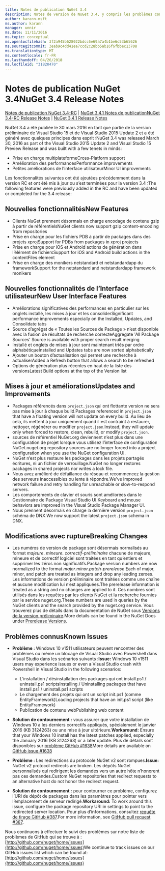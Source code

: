 ```yaml
---
title: Notes de publication NuGet 3.4
description: Notes de version de NuGet 3.4, y compris les problèmes connus, les correctifs de bogues, les fonctionnalités ajoutées et dcr.
author: karann-msft
ms.author: karann
manager: unnir
ms.date: 11/11/2016
ms.topic: conceptual
ms.openlocfilehash: 3f2a945b628022bdcc6e69a7a4b1be6c53b65626
ms.sourcegitcommit: 3eab9c4dd41ea7ccd2c28bb5ab16f6fbbec13708
ms.translationtype: MT
ms.contentlocale: fr-FR
ms.lasthandoff: 04/26/2018
ms.locfileid: "31820470"
---
```

# <a name="nuget-34-release-notes"></a><span data-ttu-id="3cea8-103">Notes de publication NuGet 3.4</span><span class="sxs-lookup"><span data-stu-id="3cea8-103">NuGet 3.4 Release Notes</span></span>

<span data-ttu-id="3cea8-104">[Notes de publication NuGet 3.4-RC](../release-notes/nuget-3.4-RC.md) | [NuGet 3.4.1 Notes de publication](../release-notes/nuget-3.4.1.md)</span><span class="sxs-lookup"><span data-stu-id="3cea8-104">[NuGet 3.4-RC Release Notes](../release-notes/nuget-3.4-RC.md) | [NuGet 3.4.1 Release Notes](../release-notes/nuget-3.4.1.md)</span></span>

<span data-ttu-id="3cea8-105">NuGet 3.4 a été publiée le 30 mars 2016 en tant que partie de la version préliminaire de Visual Studio 15 et de Visual Studio 2015 Update 2 et a été généré avec quelques principes dans esprit :</span><span class="sxs-lookup"><span data-stu-id="3cea8-105">NuGet 3.4 was released March 30, 2016 as part of the Visual Studio 2015 Update 2 and Visual Studio 15 Preview Release and was built with a few tenets in minds:</span></span>

* <span data-ttu-id="3cea8-106">Prise en charge multiplateforme</span><span class="sxs-lookup"><span data-stu-id="3cea8-106">Cross-Platform support</span></span>
* <span data-ttu-id="3cea8-107">Amélioration des performances</span><span class="sxs-lookup"><span data-stu-id="3cea8-107">Performance improvements</span></span>
* <span data-ttu-id="3cea8-108">Petites améliorations de l’interface utilisateur</span><span class="sxs-lookup"><span data-stu-id="3cea8-108">Minor UI improvements</span></span>

<span data-ttu-id="3cea8-109">Les fonctionnalités suivantes ont été ajoutées précédemment dans la version RC et ont été mis à jour ou s’est terminées pour la version 3.4 :</span><span class="sxs-lookup"><span data-stu-id="3cea8-109">The following features were previously added in the RC and have been updated or completed for the 3.4 release:</span></span>

## <a name="new-features"></a><span data-ttu-id="3cea8-110">Nouvelles fonctionnalités</span><span class="sxs-lookup"><span data-stu-id="3cea8-110">New Features</span></span>

* <span data-ttu-id="3cea8-111">Clients NuGet prennent désormais en charge encodage de contenu gzip à partir de référentiels</span><span class="sxs-lookup"><span data-stu-id="3cea8-111">NuGet clients now support gzip content-encoding from repositories</span></span>
* <span data-ttu-id="3cea8-112">Prise en charge pour les fichiers PDB à partir de packages dans des projets xproj</span><span class="sxs-lookup"><span data-stu-id="3cea8-112">Support for PDBs from packages in xproj projects</span></span>
* <span data-ttu-id="3cea8-113">Prise en charge pour iOS et Android actions de génération dans l’élément de fichiers</span><span class="sxs-lookup"><span data-stu-id="3cea8-113">Support for iOS and Android build actions in the contentFiles element</span></span>
* <span data-ttu-id="3cea8-114">Prise en charge des monikers netstandard et netstandardapp du framework</span><span class="sxs-lookup"><span data-stu-id="3cea8-114">Support for the netstandard and netstandardapp framework monikers</span></span>

## <a name="new-user-interface-features"></a><span data-ttu-id="3cea8-115">Nouvelles fonctionnalités de l’Interface utilisateur</span><span class="sxs-lookup"><span data-stu-id="3cea8-115">New User Interface Features</span></span>

* <span data-ttu-id="3cea8-116">Améliorations significatives des performances en particulier sur les onglets installé, les mises à jour et les consolider</span><span class="sxs-lookup"><span data-stu-id="3cea8-116">Significant performance improvements especially on the Installed, Updates, and Consolidate tabs</span></span>
* <span data-ttu-id="3cea8-117">Source d’agrégat de « Toutes les Sources de Package » n’est disponible avec la fusion de résultats de recherche correcte</span><span class="sxs-lookup"><span data-stu-id="3cea8-117">Aggregate 'All Package Sources' Source is available with proper search result merging</span></span>
* <span data-ttu-id="3cea8-118">Installé et onglets de mises à jour sont maintenant triés par ordre alphabétique</span><span class="sxs-lookup"><span data-stu-id="3cea8-118">Installed and Updates tabs are now sorted alphabetically</span></span>
* <span data-ttu-id="3cea8-119">Ajouter un bouton d’actualisation qui permet une recherche à actualiser</span><span class="sxs-lookup"><span data-stu-id="3cea8-119">Added a Refresh button that allows a search to be refreshed</span></span>
* <span data-ttu-id="3cea8-120">Options de génération plus récentes en haut de la liste des versions</span><span class="sxs-lookup"><span data-stu-id="3cea8-120">Latest Build options at the top of the Version list</span></span>

## <a name="updates-and-improvements"></a><span data-ttu-id="3cea8-121">Mises à jour et améliorations</span><span class="sxs-lookup"><span data-stu-id="3cea8-121">Updates and Improvements</span></span>

* <span data-ttu-id="3cea8-122">Packages référencés dans `project.json` qui ont flottante version ne sera pas mise à jour à chaque build.</span><span class="sxs-lookup"><span data-stu-id="3cea8-122">Packages referenced in `project.json` that have a floating version will not update on every build.</span></span> <span data-ttu-id="3cea8-123">Au lieu de cela, ils mettent à jour uniquement quand il est contraint à restaurer, nettoyer, régénérer ou modifier `project.json`.</span><span class="sxs-lookup"><span data-stu-id="3cea8-123">Instead, they will update only when forced to restore, clean, rebuild, or modify `project.json`.</span></span>
* <span data-ttu-id="3cea8-124">sources de référentiel NuGet.org deviennent n’est plus dans une configuration de projet lorsque vous utilisez l’interface de configuration NuGet.</span><span class="sxs-lookup"><span data-stu-id="3cea8-124">nuget.org repository sources are no longer forced into a project configuration when you use the NuGet configuration UI.</span></span>
* <span data-ttu-id="3cea8-125">NuGet n’est plus restaure les packages dans les projets partagés écritures, ni un fichier de verrouillage.</span><span class="sxs-lookup"><span data-stu-id="3cea8-125">NuGet no longer restores packages in shared projects nor writes a lock file.</span></span>
* <span data-ttu-id="3cea8-126">Nous avez amélioré de défaillance du réseau et recommencez la gestion des serveurs inaccessibles ou lente à répondre.</span><span class="sxs-lookup"><span data-stu-id="3cea8-126">We've improved network failure and retry handling for unreachable or slow-to-respond servers.</span></span>
* <span data-ttu-id="3cea8-127">Les comportements de clavier et souris sont améliorées dans le Gestionnaire de Package Visual Studio UI.</span><span class="sxs-lookup"><span data-stu-id="3cea8-127">Keyboard and mouse behaviors are improved in the Visual Studio Package Manager UI.</span></span>
* <span data-ttu-id="3cea8-128">Nous prennent désormais en charge la dernière version `project.json` schéma de DNX.</span><span class="sxs-lookup"><span data-stu-id="3cea8-128">We now support the latest `project.json` schema in DNX.</span></span>

## <a name="breaking-changes"></a><span data-ttu-id="3cea8-129">Modifications avec rupture</span><span class="sxs-lookup"><span data-stu-id="3cea8-129">Breaking Changes</span></span>

* <span data-ttu-id="3cea8-130">Les numéros de version de package sont désormais normalisés au format *majeure*. *mineure*. *correctif*-*préliminaire* chacune de majeure, mineure et de correctif logiciel sont traitées en tant qu’entiers et supprimer les zéros non significatifs.</span><span class="sxs-lookup"><span data-stu-id="3cea8-130">Package version numbers are now normalized to the format *major*.*minor*.*patch*-*prerelease*   Each of major, minor, and patch are treated as integers and drop any leading zeroes.</span></span>  <span data-ttu-id="3cea8-131">Les informations de version préliminaire sont traitées comme une chaîne et aucune modification lui n’est appliquées.</span><span class="sxs-lookup"><span data-stu-id="3cea8-131">The prerelease information is treated as a string and no changes are applied to it.</span></span> <span data-ttu-id="3cea8-132">Ces nombres sont utilisés dans les requêtes par les clients NuGet et la recherche fournies par le service nuget.org.</span><span class="sxs-lookup"><span data-stu-id="3cea8-132">These numbers are used in queries by the NuGet clients and the search provided by the nuget.org service.</span></span>  <span data-ttu-id="3cea8-133">Vous trouverez plus de détails dans la documentation de NuGet sous [Versions de la version préliminaire](../create-packages/prerelease-packages.md).</span><span class="sxs-lookup"><span data-stu-id="3cea8-133">More details can be found in the NuGet Docs under [Prerelease Versions](../create-packages/prerelease-packages.md).</span></span>

## <a name="known-issues"></a><span data-ttu-id="3cea8-134">Problèmes connus</span><span class="sxs-lookup"><span data-stu-id="3cea8-134">Known Issues</span></span>

* <span data-ttu-id="3cea8-135">**Problème :** Windows 10 v1511 utilisateurs peuvent rencontrer des problèmes ou même un blocage de Visual Studio avec Powershell dans Visual Studio dans les scénarios suivants :</span><span class="sxs-lookup"><span data-stu-id="3cea8-135">**Issue:** Windows 10 v1511 users may experience issues or even a Visual Studio crash with Powershell in Visual Studio in the following scenarios:</span></span>
    * <span data-ttu-id="3cea8-136">L’installation / désinstallation des packages qui ont install.ps1 / uninstall.ps1 scripts</span><span class="sxs-lookup"><span data-stu-id="3cea8-136">Installing / Uninstalling packages that have install.ps1 / uninstall.ps1 scripts</span></span>
    * <span data-ttu-id="3cea8-137">Le chargement des projets qui ont un script init.ps1 (comme EntityFramework)</span><span class="sxs-lookup"><span data-stu-id="3cea8-137">Loading projects that have an init.ps1 script (like EntityFramework)</span></span>
    * <span data-ttu-id="3cea8-138">Publication de contenu web</span><span class="sxs-lookup"><span data-stu-id="3cea8-138">Publishing web content</span></span>

* <span data-ttu-id="3cea8-139">**Solution de contournement :** vous assurer que votre installation de Windows 10 a les derniers correctifs appliqués, spécialement le janvier 2016 (KB 3124263) ou une mise à jour ultérieure.</span><span class="sxs-lookup"><span data-stu-id="3cea8-139">**Workaround:** Ensure that your Windows 10 install has the latest patches applied, expecially the January 2016 (KB 3124263) or a later update.</span></span>  <span data-ttu-id="3cea8-140">Plus de détails sont disponibles sur [problème GitHub #1638](http://github.com/nuget/home/issues/1638)</span><span class="sxs-lookup"><span data-stu-id="3cea8-140">More details are available on [GitHub issue #1638](http://github.com/nuget/home/issues/1638)</span></span>

* <span data-ttu-id="3cea8-141">**Problème :** Les redirections du protocole NuGet v2 sont rompues.</span><span class="sxs-lookup"><span data-stu-id="3cea8-141">**Issue:** NuGet v2 protocol redirects are broken.</span></span>
<span data-ttu-id="3cea8-142">Les dépôts NuGet personnalisés qui redirigent les demandes vers un autre hôte n’honorent pas ces demandes.</span><span class="sxs-lookup"><span data-stu-id="3cea8-142">Custom NuGet repositories that redirect requests to an alternative host do not honor the redirect request.</span></span>
* <span data-ttu-id="3cea8-143">**Solution de contournement :** pour contourner ce problème, configurez l’URI de dépôt de packages dans les paramètres pour pointer vers l’emplacement de serveur redirigé.</span><span class="sxs-lookup"><span data-stu-id="3cea8-143">**Workaround:**  To work around this issue, configure the package repository URI in settings to point to the redirected server location.</span></span>
<span data-ttu-id="3cea8-144">Pour plus d’informations, consultez [requête de tirage GitHub #387](https://github.com/NuGet/NuGet.Client/pull/387).</span><span class="sxs-lookup"><span data-stu-id="3cea8-144">For more information, see [GitHub pull request #387](https://github.com/NuGet/NuGet.Client/pull/387).</span></span>

<span data-ttu-id="3cea8-145">Nous continuons à effectuer le suivi des problèmes sur notre liste de problèmes de GitHub qui se trouve à : [http://github.com/nuget/home/issues](http://github.com/nuget/home/issues)</span><span class="sxs-lookup"><span data-stu-id="3cea8-145">We continue to track issues on our GitHub issues list which can be found at: [http://github.com/nuget/home/issues](http://github.com/nuget/home/issues)</span></span>